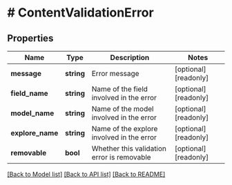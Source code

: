 # # ContentValidationError

## Properties

Name | Type | Description | Notes
------------ | ------------- | ------------- | -------------
**message** | **string** | Error message | [optional] [readonly]
**field_name** | **string** | Name of the field involved in the error | [optional] [readonly]
**model_name** | **string** | Name of the model involved in the error | [optional] [readonly]
**explore_name** | **string** | Name of the explore involved in the error | [optional] [readonly]
**removable** | **bool** | Whether this validation error is removable | [optional] [readonly]

[[Back to Model list]](../../README.md#models) [[Back to API list]](../../README.md#endpoints) [[Back to README]](../../README.md)
